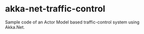 # akka-net-traffic-control
Sample code of an Actor Model based traffic-control system using Akka.Net. 
